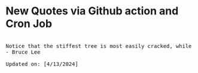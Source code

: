 # New Quotes via Github action and Cron Job

<pre>
<!-- #quote -->
Notice that the stiffest tree is most easily cracked, while the bamboo or willow survives by bending with the wind.
- Bruce Lee

Updated on: [4/13/2024]
<!-- #quoteEnd -->
</pre>
